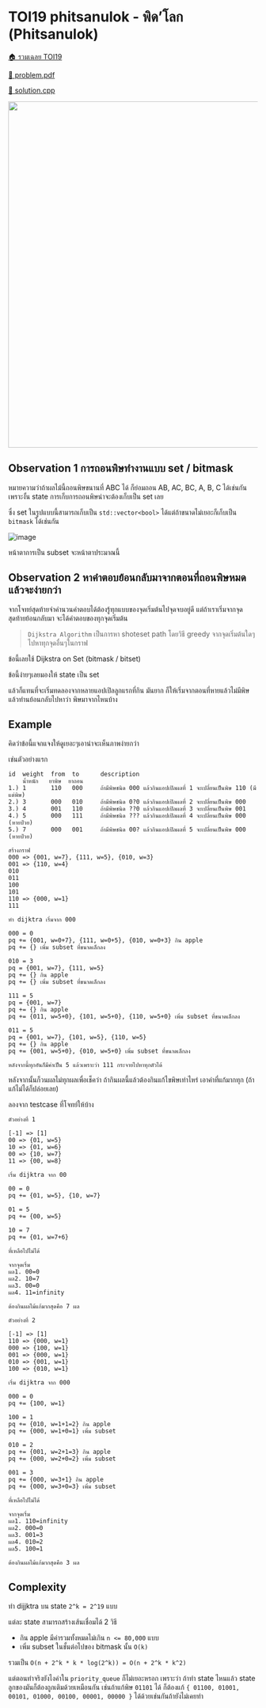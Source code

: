 <!-- @codegen_problem begin -->
# TOI19 phitsanulok - พิด’โลก (Phitsanulok)

[🏠 รวมเฉลย TOI19](../)

[💎 problem.pdf](./toi19_phitsanulok.pdf)

[🎉 solution.cpp](./toi19_phitsanulok.cpp)

<img width="700" src="https://github.com/krist7599555/toi/assets/19445033/960f2a15-2f6d-4ee2-9dbc-06889ea5245c" />
<!-- @codegen_problem end -->

## Observation 1 การถอนพิษทำงานแบบ set / bitmask

หมายความว่าถ้าผลไม้นี้ถอนพิษขนานที่ ABC ได้ ก็ย่อมถอน AB, AC, BC, A, B, C ได้เช่นกัน เพราะงั้น state การเก็บการถอนพิษน่าจะต้องเก็บเป็น set เลย

ซึ่ง set ในรูปแบบนี้สามารถเก็บเป็น `std::vector<bool>` ได้แต่ถ้าขนาดไม่เยอะก็เก็บเป็น `bitmask` ได้เช่นกัน

![image](https://github.com/krist7599555/toi/assets/19445033/b7a82f56-c83f-4366-a705-842e1f4c67dd)

หน้าตาการเป็น subset จะหน้าตาประมาณนี้

## Observation 2 หาคำตอบย้อนกลับมาจากตอนที่ถอนพิษหมดแล้วจะง่ายกว่า

จากโจทย์สุดท้ายจำคำนวนคำตอบได้ต้องรู้ทุกแบบของจุดเริ่มต้นไปจุดจบอยู่ดี แต่ถ้าเราเริ่มจากจุดสุดท้ายย้อนกลับมา จะได้คำตอบของทุกจุดเริ่มต้น

> `Dijkstra Algorithm` เป็นการหา shoteset path โดยวิธี greedy จากจุดเริ่มต้นใดๆ ไปหาทุกจุดอื่นๆในกราฟ

ข้อนี้เลยใช้ Dijkstra on Set (bitmask / bitset)

ข้อนี้ง่ายๆเลยมองให้ state เป็น set

แล้วก็แทนที่จะเริ่มทดลองจากหลายแอปเปิลลูกแรกที่กิน มันยาก ก็ให้เริ่มจากตอนที่หายแล้วไม่มีพิษ แล้วทำนย้อนกลับไปหาว่า พิษมาจากไหนบ้าง

## Example

คิดว่าข้อนี้แจกแจงให้ดูเยอะๆเอาน่าจะเห็นภาพง่ายกว่า

เช่นตัวอย่างแรก

```text
id  weight  from  to      description
    น้ำหนัก   ยาพิษ  ยาถอน
1.) 1       110   000     ถ้ามีพิษชนิด 000 แล้วกินแอปเปิลผลที่ 1 จะเปลี่ยนเป็นพิษ 110 (มีแต่พิษ)
2.) 3       000   010     ถ้ามีพิษชนิด 0?0 แล้วกินแอปเปิลผลที่ 2 จะเปลี่ยนเป็นพิษ 000
3.) 4       001   110     ถ้ามีพิษชนิด ??0 แล้วกินแอปเปิลผลที่ 3 จะเปลี่ยนเป็นพิษ 001
4.) 5       000   111     ถ้ามีพิษชนิด ??? แล้วกินแอปเปิลผลที่ 4 จะเปลี่ยนเป็นพิษ 000 (หายป่วย)
5.) 7       000   001     ถ้ามีพิษชนิด 00? แล้วกินแอปเปิลผลที่ 5 จะเปลี่ยนเป็นพิษ 000 (หายป่วย)

สร้างกราฟ
000 => {001, w=7}, {111, w=5}, {010, w=3}
001 => {110, w=4}
010
011
100
101
110 => {000, w=1}
111

ทำ dijktra เริ่มจาก 000

000 = 0
pq += {001, w=0+7}, {111, w=0+5}, {010, w=0+3} กิน apple
pq += {} เพิ่ม subset ที่ขนาดเล็กลง

010 = 3
pq = {001, w=7}, {111, w=5}
pq += {} กิน apple
pq += {} เพิ่ม subset ที่ขนาดเล็กลง

111 = 5
pq = {001, w=7}
pq += {} กิน apple
pq += {011, w=5+0}, {101, w=5+0}, {110, w=5+0} เพิ่ม subset ที่ขนาดเล็กลง

011 = 5
pq = {001, w=7}, {101, w=5}, {110, w=5}
pq += {} กิน apple
pq += {001, w=5+0}, {010, w=5+0} เพิ่ม subset ที่ขนาดเล็กลง

หลังจากนี้ทุกอันก็มีค่าเป็น 5 แล้วเพราะว่า 111 กระจายไปหาทุกตัวได้
```

หลังจากนั้นก็วนผลไม่ทุกผลเพื่อเช็คว่า ถ้ากินผลนี้แล้วต้องกินแก้ไขพิษเท่าไหร่ เอาค่าที่แก้มากทุก (ถ้าแก้ไม่ได้ก็ปล่อยเลย)

ลองจาก testcase ที่โจทย์ให้บ้าง

```text
ตัวอย่างที่ 1

[-1] => [1]
00 => {01, w=5}
10 => {01, w=6}
00 => {10, w=7}
11 => {00, w=8}

เริ่ม dijktra จาก 00

00 = 0
pq += {01, w=5}, {10, w=7}

01 = 5
pq += {00, w=5}

10 = 7
pq += {01, w=7+6}

ที่เหลือไปไม่ได้

จากจุดเริ่ม
ผล1. 00=0
ผล2. 10=7
ผล3. 00=0
ผล4. 11=infinity

ต้องกินผลไม้แก้มากสุดคือ 7 ผล
```

```text
ตัวอย่างที่ 2

[-1] => [1]
110 => {000, w=1}
000 => {100, w=1}
001 => {000, w=1}
010 => {001, w=1}
100 => {010, w=1}

เริ่ม dijktra จาก 000

000 = 0
pq += {100, w=1}

100 = 1
pq += {010, w=1+1=2} กิน apple
pq += {000, w=1+0=1} เพิ่ม subset

010 = 2
pq += {001, w=2+1=3} กิน apple
pq += {000, w=2+0=2} เพิ่ม subset

001 = 3
pq += {000, w=3+1} กิน apple
pq += {000, w=3+0=3} เพิ่ม subset

ที่เหลือไปไม่ได้

จากจุดเริ่ม
ผล1. 110=infinity
ผล2. 000=0
ผล3. 001=3
ผล4. 010=2
ผล5. 100=1

ต้องกินผลไม้แก้มากสุดคือ 3 ผล
```

## Complexity

ทำ dijjktra บน state `2^k = 2^19` แบบ

แต่ละ state สามารถสร้างเส้นเชื่อมได้ 2 วิธี

- กิน apple มีค่ารวมทั้งหมดไม่เกิน `n <= 80,000` แบบ
- เพิ่ม subset ในชั้นต่อไปของ bitmask นั้น `O(k)`

รวมเป็น `O(n + 2^k * k * log(2^k)) = O(n + 2^k * k^2)`

แต่ตอนทำจริงยังไงค่าใน `priority_queue` ก็ไม่เยอะหรอก เพราะว่า ถ้าทำ state ไหนแล้ว state ลูกของมันก็ต้องถูกเติมด้วยเหมือนกัน เช่นถ้าแก้พิษ `01101` ได้ ก็ต้องแก้ `{ 01100, 01001, 00101, 01000, 00100, 00001, 00000 }` ได้ด้วยเช่นกันถ้ายังไม่เคยทำ
